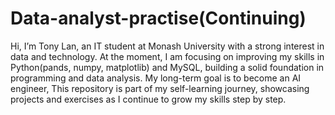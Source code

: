 # Data-analyst-practise(Continuing)
Hi, I’m Tony Lan, an IT student at Monash University with a strong interest in data and technology. At the moment, I am focusing on improving my skills in Python(pands, numpy, matplotlib) and MySQL, building a solid foundation in programming and data analysis. My long-term goal is to become an AI engineer, This repository is part of my self-learning journey, showcasing projects and exercises as I continue to grow my skills step by step.
